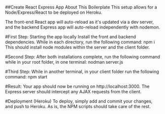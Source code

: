 ##Create React Express App
About This Boilerplate
This setup allows for a Node/Express/React to be deployed on Heroku.

The front-end React app will auto-reload as it's updated via a dev server, and the backend Express app will auto-reload independently with nodemon.

#First Step: Starting the app locally
Install the front and backend dependencies. While in each directory, run the following command: 
npm i 
This should install node modules within the server and the client folder.

#Second Step:
After both installations complete, run the following command while in your root folder, in one terminal: nodman server.js 

#Third Step:
While in another terminal, in your client folder run the following command: npm start

#Result:
Your app should now be running on http://localhost:3000. The Express server should intercept any AJAX requests from the client.

#Deployment (Heroku)
To deploy, simply add and commit your changes, and push to Heroku. As is, the NPM scripts should take care of the rest.